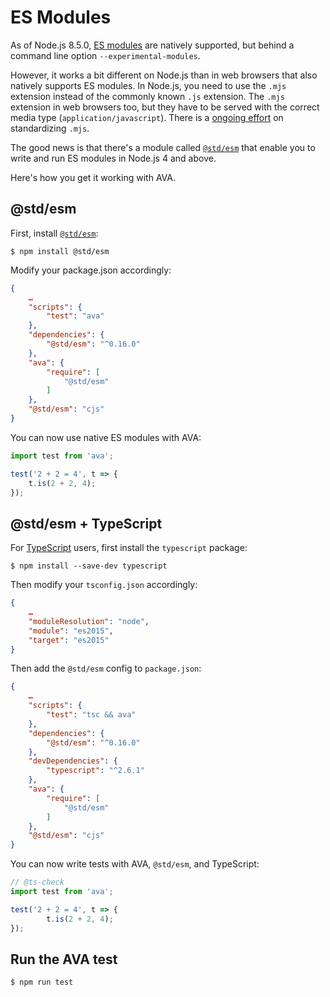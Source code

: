 # ES Modules

As of Node.js 8.5.0, [ES modules](http://2ality.com/2017/09/native-esm-node.html) are natively supported, but behind a command line option `--experimental-modules`.

However, it works a bit different on Node.js than in web browsers that also natively supports ES modules. In Node.js, you need to use the `.mjs` extension instead of the commonly known `.js` extension. The `.mjs` extension in web browsers too, but they have to be served with the correct media type (`application/javascript`). There is a [ongoing effort](https://tools.ietf.org/html/draft-bfarias-javascript-mjs-00) on standardizing `.mjs`.

The good news is that there's a module called [`@std/esm`](https://github.com/standard-things/esm) that enable you to write and run ES modules in Node.js 4 and above.

Here's how you get it working with AVA.


## @std/esm

First, install [`@std/esm`](https://github.com/standard-things/esm):

```
$ npm install @std/esm
```

Modify your package.json accordingly:

```json
{
	…
	"scripts": {
		"test": "ava"
	},
	"dependencies": {
		"@std/esm": "^0.16.0"
	},
	"ava": {
		"require": [
			"@std/esm"
		]
	},
	"@std/esm": "cjs"
}
```

You can now use native ES modules with AVA:

```js
import test from 'ava';

test('2 + 2 = 4', t => {
	t.is(2 + 2, 4);
});
```


## @std/esm + TypeScript

For [TypeScript](https://github.com/Microsoft/TypeScript) users, first install the `typescript` package:

```
$ npm install --save-dev typescript
```

Then modify your `tsconfig.json` accordingly:

```json
{
	…
	"moduleResolution": "node",
	"module": "es2015",
	"target": "es2015"
}
```

Then add the `@std/esm` config to `package.json`:

```json
{
	…
	"scripts": {
		"test": "tsc && ava"
	},
	"dependencies": {
		"@std/esm": "^0.16.0"
	},
	"devDependencies": {
		"typescript": "^2.6.1"
	},
	"ava": {
		"require": [
			"@std/esm"
		]
	},
	"@std/esm": "cjs"
}
```

You can now write tests with AVA, `@std/esm`, and TypeScript:

```ts
// @ts-check
import test from 'ava';

test('2 + 2 = 4', t => {
		t.is(2 + 2, 4);
});
```


## Run the AVA test

```
$ npm run test
```
